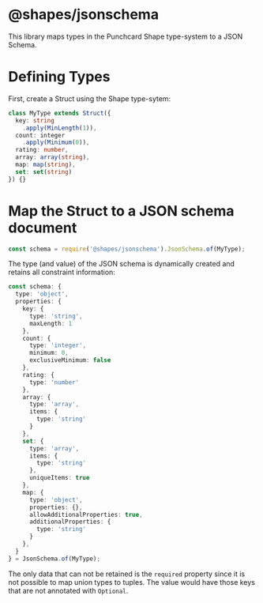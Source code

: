 # @shapes/jsonschema

This library maps types in the Punchcard Shape type-system to a JSON Schema.

# Defining Types

First, create a Struct using the Shape type-sytem:
```ts
class MyType extends Struct({
  key: string
    .apply(MinLength(1)),
  count: integer
    .apply(Minimum(0)),
  rating: number,
  array: array(string),
  map: map(string),
  set: set(string)
}) {}
```

# Map the Struct to a JSON schema document

```ts
const schema = require('@shapes/jsonschema').JsonSchema.of(MyType);
```

The type (and value) of the JSON schema is dynamically created and retains all constraint information:

```ts
const schema: {
  type: 'object',
  properties: {
    key: {
      type: 'string',
      maxLength: 1
    },
    count: {
      type: 'integer',
      minimum: 0,
      exclusiveMinimum: false
    },
    rating: {
      type: 'number'
    },
    array: {
      type: 'array',
      items: {
        type: 'string'
      }
    },
    set: {
      type: 'array',
      items: {
        type: 'string'
      },
      uniqueItems: true
    },
    map: {
      type: 'object',
      properties: {},
      allowAdditionalProperties: true,
      additionalProperties: {
        type: 'string'
      }
    },
  }
} = JsonSchema.of(MyType);
```

The only data that can not be retained is the `required` property since it is not possible to map union types to tuples. The value would have those keys that are not annotated with `Optional`.